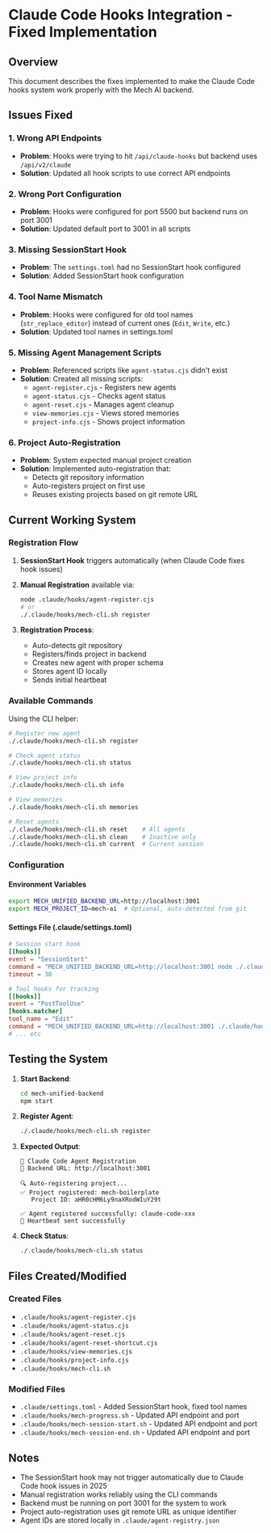 # Claude Code Hooks Integration - Fixed Implementation

## Overview

This document describes the fixes implemented to make the Claude Code hooks system work properly with the Mech AI backend.

## Issues Fixed

### 1. Wrong API Endpoints
- **Problem**: Hooks were trying to hit `/api/claude-hooks` but backend uses `/api/v2/claude`
- **Solution**: Updated all hook scripts to use correct API endpoints

### 2. Wrong Port Configuration
- **Problem**: Hooks were configured for port 5500 but backend runs on port 3001
- **Solution**: Updated default port to 3001 in all scripts

### 3. Missing SessionStart Hook
- **Problem**: The `settings.toml` had no SessionStart hook configured
- **Solution**: Added SessionStart hook configuration

### 4. Tool Name Mismatch
- **Problem**: Hooks were configured for old tool names (`str_replace_editor`) instead of current ones (`Edit`, `Write`, etc.)
- **Solution**: Updated tool names in settings.toml

### 5. Missing Agent Management Scripts
- **Problem**: Referenced scripts like `agent-status.cjs` didn't exist
- **Solution**: Created all missing scripts:
  - `agent-register.cjs` - Registers new agents
  - `agent-status.cjs` - Checks agent status
  - `agent-reset.cjs` - Manages agent cleanup
  - `view-memories.cjs` - Views stored memories
  - `project-info.cjs` - Shows project information

### 6. Project Auto-Registration
- **Problem**: System expected manual project creation
- **Solution**: Implemented auto-registration that:
  - Detects git repository information
  - Auto-registers project on first use
  - Reuses existing projects based on git remote URL

## Current Working System

### Registration Flow

1. **SessionStart Hook** triggers automatically (when Claude Code fixes hook issues)
2. **Manual Registration** available via:
   ```bash
   node .claude/hooks/agent-register.cjs
   # or
   ./.claude/hooks/mech-cli.sh register
   ```

3. **Registration Process**:
   - Auto-detects git repository
   - Registers/finds project in backend
   - Creates new agent with proper schema
   - Stores agent ID locally
   - Sends initial heartbeat

### Available Commands

Using the CLI helper:
```bash
# Register new agent
./.claude/hooks/mech-cli.sh register

# Check agent status
./.claude/hooks/mech-cli.sh status

# View project info
./.claude/hooks/mech-cli.sh info

# View memories
./.claude/hooks/mech-cli.sh memories

# Reset agents
./.claude/hooks/mech-cli.sh reset    # All agents
./.claude/hooks/mech-cli.sh clean    # Inactive only
./.claude/hooks/mech-cli.sh current  # Current session
```

### Configuration

#### Environment Variables
```bash
export MECH_UNIFIED_BACKEND_URL=http://localhost:3001
export MECH_PROJECT_ID=mech-ai  # Optional, auto-detected from git
```

#### Settings File (.claude/settings.toml)
```toml
# Session start hook
[[hooks]]
event = "SessionStart"
command = "MECH_UNIFIED_BACKEND_URL=http://localhost:3001 node ./.claude/hooks/agent-register.cjs"
timeout = 30

# Tool hooks for tracking
[[hooks]]
event = "PostToolUse"
[hooks.matcher]
tool_name = "Edit"
command = "MECH_UNIFIED_BACKEND_URL=http://localhost:3001 ./.claude/hooks/mech-progress.sh"
# ... etc
```

## Testing the System

1. **Start Backend**:
   ```bash
   cd mech-unified-backend
   npm start
   ```

2. **Register Agent**:
   ```bash
   ./.claude/hooks/mech-cli.sh register
   ```

3. **Expected Output**:
   ```
   🤖 Claude Code Agent Registration
   🔗 Backend URL: http://localhost:3001
   
   🔍 Auto-registering project...
   ✅ Project registered: mech-boilerplate
      Project ID: aHR0cHM6Ly9naXRodWIuY29t
   
   ✅ Agent registered successfully: claude-code-xxx
   💓 Heartbeat sent successfully
   ```

4. **Check Status**:
   ```bash
   ./.claude/hooks/mech-cli.sh status
   ```

## Files Created/Modified

### Created Files
- `.claude/hooks/agent-register.cjs`
- `.claude/hooks/agent-status.cjs`
- `.claude/hooks/agent-reset.cjs`
- `.claude/hooks/agent-reset-shortcut.cjs`
- `.claude/hooks/view-memories.cjs`
- `.claude/hooks/project-info.cjs`
- `.claude/hooks/mech-cli.sh`

### Modified Files
- `.claude/settings.toml` - Added SessionStart hook, fixed tool names
- `.claude/hooks/mech-progress.sh` - Updated API endpoint and port
- `.claude/hooks/mech-session-start.sh` - Updated API endpoint and port
- `.claude/hooks/mech-session-end.sh` - Updated API endpoint and port

## Notes

- The SessionStart hook may not trigger automatically due to Claude Code hook issues in 2025
- Manual registration works reliably using the CLI commands
- Backend must be running on port 3001 for the system to work
- Project auto-registration uses git remote URL as unique identifier
- Agent IDs are stored locally in `.claude/agent-registry.json`